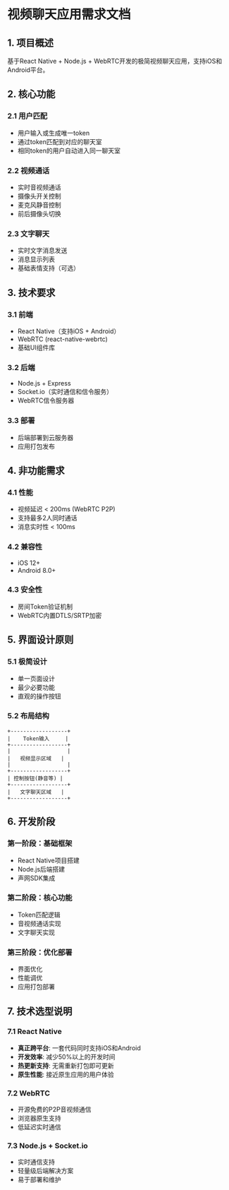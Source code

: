 # 视频聊天应用需求文档

## 1. 项目概述
基于React Native + Node.js + WebRTC开发的极简视频聊天应用，支持iOS和Android平台。

## 2. 核心功能

### 2.1 用户匹配
- 用户输入或生成唯一token
- 通过token匹配到对应的聊天室
- 相同token的用户自动进入同一聊天室

### 2.2 视频通话
- 实时音视频通话
- 摄像头开关控制  
- 麦克风静音控制
- 前后摄像头切换

### 2.3 文字聊天
- 实时文字消息发送
- 消息显示列表
- 基础表情支持（可选）

## 3. 技术要求

### 3.1 前端
- React Native（支持iOS + Android）
- WebRTC (react-native-webrtc)
- 基础UI组件库

### 3.2 后端
- Node.js + Express
- Socket.io（实时通信和信令服务）
- WebRTC信令服务器

### 3.3 部署
- 后端部署到云服务器
- 应用打包发布

## 4. 非功能需求

### 4.1 性能
- 视频延迟 < 200ms (WebRTC P2P)
- 支持最多2人同时通话
- 消息实时性 < 100ms

### 4.2 兼容性  
- iOS 12+
- Android 8.0+

### 4.3 安全性
- 房间Token验证机制
- WebRTC内置DTLS/SRTP加密

## 5. 界面设计原则

### 5.1 极简设计
- 单一页面设计
- 最少必要功能
- 直观的操作按钮

### 5.2 布局结构
```
+------------------+
|    Token输入     |
+------------------+
|                  |
|   视频显示区域   |
|                  |
+------------------+
| 控制按钮(静音等) |
+------------------+
|   文字聊天区域   |
+------------------+
```

## 6. 开发阶段

### 第一阶段：基础框架
- React Native项目搭建
- Node.js后端搭建
- 声网SDK集成

### 第二阶段：核心功能
- Token匹配逻辑
- 音视频通话实现
- 文字聊天实现

### 第三阶段：优化部署
- 界面优化
- 性能调优
- 应用打包部署

## 7. 技术选型说明

### 7.1 React Native
- **真正跨平台**: 一套代码同时支持iOS和Android
- **开发效率**: 减少50%以上的开发时间
- **热更新支持**: 无需重新打包即可更新
- **原生性能**: 接近原生应用的用户体验

### 7.2 WebRTC
- 开源免费的P2P音视频通信
- 浏览器原生支持
- 低延迟实时通信

### 7.3 Node.js + Socket.io
- 实时通信支持
- 轻量级后端解决方案
- 易于部署和维护
